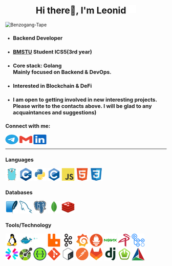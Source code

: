 <h1 align="center">Hi there👋, I'm Leonid <a href="https://t.me/AABenzino" target="blank"><img src="./icons/twitter-verified-badge-svgrepo-com.svg" align="top" height="25" alt="verified"/></a></h1>

<p align="left"><img src="https://komarev.com/ghpvc/?username=Benzogang-Tape&label=Profile%20views&color=0e75b6&style=flat" alt="Benzogang-Tape" /></p>


* <h3 align="left">Backend Developer</h3>

* <h3 align="left"><a href="https://www.bmstu.ru" title="Bauman Moscow State Technical University">BMSTU</a> Student ICS5(3rd year)</h3>

* <h3 align="left">Core stack: Golang</br>Mainly focused on Backend & DevOps.</h3>

* <h3 align="left">Interested in Blockchain & DeFi</h3>

* <h3 align="left">I am open to getting involved in new interesting projects. Please write to the contacts above. I will be glad to any acquaintances and suggestions)</h3>

<h3 align="left">Connect with me:</h3>
<p align="left">
<a href="https://t.me/AABenzino" title="Telegram" target="_blank"><img align="center" src="./icons/telegram-color.svg" height="30" width="40" alt="Telegram"/></a>
<a href="mailto: aabenzino@gmail.com" title="Email"><img align="center" src="./icons/gmail-color.svg" width="40" height="30" alt="Email"/></a>
<a href="https://linkedin.com/in/" title="LinkedIn" target="_blank"><img align="center" src="./icons/linkedin-color.svg" height="30" width="40" alt="LinkedIn"/></a>
</p>

<hr>

<!--
<img align="right" width="50%" src="https://github-readme-streak-stats.herokuapp.com/?user=Benzogang-Tape&theme=dark" alt="Benzogang-Tape" />
-->

<h3 align="left">Languages</h3>
<p align="left">
<a href="https://go.dev" title="Go" target="blank"><img src="./icons/gopher.svg" alt="Golang" width="40" height="40" style="border: none;"/></a>
<a href="https://cppreference.com" title="C++" target="_blank"><img src="./icons/cplusplus-original.svg" alt="C++" width="40" height="40" style="border: none;"/></a>
<a href="https://python.org" title="Python" target="_blank"><img src="./icons/python-original.svg" alt="Python" width="40" height="40" style="border: none;"/></a>
<a href="https://cprogramming.com" title="C" target="_blank"><img src="./icons/c-original.svg" alt="C" width="40" height="40" style="border: none;"/></a>
<a href="https://developer.mozilla.org/en-US/docs/Web/JavaScript" title="JavaScript" target="_blank"><img src="./icons/javascript-original.svg" alt="JavaScript" width="40" height="40" style="border: none;"/></a>
<a href="https://developer.mozilla.org/en-US/docs/Web/HTML" title="HTML" target="_blank"><img src="./icons/html5-original.svg" alt="HTML5" width="40" height="40" style="border: none;"/></a>
<a href="https://w3schools.com/css" title="CSS" target="_blank"><img src="./icons/css3-original.svg" alt="CSS3" width="40" height="40" style="border: none;"/></a>

[//]: # (<a href="https://learn.microsoft.com/en-us/dotnet/csharp" title="C#" target="_blank"><img src="./icons/csharp-original.svg" alt="Csharp" width="40" height="40" style="border: none;"/></a>)
</p>

<h3 align="left">Databases</h3>
<p align="left">
<a href="https://www.sqlite.org" title="SQLite" target="_blank"><img src="./icons/sqlite-original.svg" alt="SQLite" width="40" height="40" style="border: none;"/></a>
<a href="https://www.mysql.com" title="MySQL" target="_blank"><img src="./icons/mysql-original.svg" alt="MySQL" width="40" height="40" style="border: none;"/></a>
<a href="https://postgresql.org" title="PostgreSQL" target="_blank"><img src="./icons/postgresql-original.svg" alt="PostgreSQL" width="40" height="40" style="border: none;"/></a>
<a href="https://mongodb.com" title="MongoDB" target="_blank"><img src="./icons/mongodb-original.svg" alt="MongoDB" width="40" height="40" style="border: none;"/></a>
<a href="https://redis.io" title="Redis" target="_blank"><img src="./icons/redis-original.svg" alt="Redis" width="40" height="40" style="border: none;"/></a>
</p>

<!--
<img align="right" width="33%" src="https://github-readme-stats.vercel.app/api?username=Benzogang-Tape&show_icons=true&locale=en&title_color=fff&icon_color=79ff97&text_color=9f9f9f&bg_color=151515" alt="Benzogang-Tape" />
<img align="right" width="33%" src="https://github-readme-stats.vercel.app/api/top-langs?username=Benzogang-Tape&show_icons=true&locale=en&layout=compact&exclude_repo=nirs-5th-sem-bmstu&hide=html,javascript,tex&title_color=fff&icon_color=79ff97&text_color=9f9f9f&bg_color=151515" alt="Benzogang-Tape" />
-->

<h3 align="left">Tools/Technology</h3>
<p align="left">
<a href="https://linux.org" title="GNU/Linux" target="_blank"><img src="./icons/linux-original.svg" alt="GNU/Linux" width="40" height="40" style="border: none;"/></a>
<a href="https://docker.com" title="Docker" target="_blank"><img src="./icons/docker-original.svg" alt="Docker" width="40" height="40" style="border: none;"/></a>
<a href="https://grpc.io" title="gRPC" target="_blank"><img src="./icons/grpc-original.svg" alt="gRPC" width="40" height="40" style="border: none;"/></a>
<a href="https://rabbitmq.com" title="RabbitMQ" target="_blank"><img src="./icons/rabbitmq-original.svg" alt="RabbitMQ" width="40" height="40" style="border: none;"/></a>
<a href="https://kafka.apache.org" title="Kafka" target="_blank"><img src="./icons/apachekafka-original.svg" alt="Kafka" width="40" height="40" style="border: none;"/></a>
<a href="https://grafana.com" title="Grafana" target="_blank"><img src="./icons/grafana-original.svg" alt="Grafana" width="40" height="40" style="border: none;"/></a>
<a href="https://prometheus.io" title="Prometheus" target="_blank"><img src="./icons/prometheus-original.svg" alt="Prometheus" width="40" height="40" style="border: none;"/></a>
<a href="https://nginx.org" title="Nginx" target="_blank"><img src="./icons/nginx-original.svg" alt="Nginx" width="40" height="40" style="border: none;"/></a>
<a href="https://min.io" title="MinIO" target="_blank"><img src="./icons/minio-original.svg" alt="MinIO" width="40" height="40" style="border: none;"/></a>
<a href="https://docs.github.com/en/actions" title="GitHub Actions" target="_blank"><img src="./icons/githubactions-original.svg" alt="GitHub Actions" width="40" height="40" style="border: none;"/></a></br>
<a href="https://jwt.io" title="JWT" target="_blank"><img src="./icons/jwt_logo.svg" alt="JWT" width="40" height="40" style="border: none;"/></a>
<a href="https://www.openapis.org" title="OpenAPI" target="_blank"><img src="./icons/openapi-original.svg" alt="OpenAPI" width="40" height="40" style="border: none;"/></a>
<a href="https://swagger.io" title="Swagger" target="_blank"><img src="./icons/swagger-original.svg" alt="Swagger" width="40" height="40" style="border: none;"/></a>
<a href="https://git-scm.com" title="Git" target="_blank"><img src="./icons/git-original.svg" alt="Git" width="40" height="40" style="border: none;"/></a>
<a href="https://www.gnu.org/software/bash/" title="Bash" target="_blank"><img src="./icons/bash-original.svg" alt="Bash" width="40" height="40" style="border: none;"/></a>
<a href="https://postman.com" title="Postman" target="_blank"><img src="./icons/postman-original.svg" alt="Postman" width="40" height="40" style="border: none;"/></a>
<a href="https://about.gitlab.com" title="GitLab" target="_blank"><img src="./icons/gitlab-original.svg" alt="GitLab" width="40" height="40" style="border: none;"/></a>
<a href="https://www.djangoproject.com" title="Django" target="_blank"><img src="./icons/django-plain.svg" alt="Django" width="40" height="40" style="border: none;"/></a>
<a href="https://www.sfml-dev.org" title="SFML" target="_blank"><img src="./icons/sfml-icon.svg" alt="SFML" width="40" height="40" style="border: none;"/></a>
<a href="https://cmake.org" title="CMake" target="_blank"><img src="./icons/cmake-original.svg" alt="CMake" width="40" height="40" style="border: none;"/></a>

[//]: # (<a href="https://atlassian.com/software/jira" title="Jira" target="_blank"><img src="./icons/jira-original.svg" alt="Jira" width="40" height="40" style="border: none;"/></a>)

[//]: # (<a href="https://getbootstrap.com" title="Bootstrap" target="_blank"><img src="./icons/bootstrap-original.svg" alt="Bootstrap" width="40" height="40" style="border: none;"/></a>)

[//]: # (<a href="https://jetbrains.com/go" title="Goland" target="_blank"><img src="./icons/goland-original.svg" alt="Goland" width="40" height="40" style="border: none;"/></a>)

[//]: # (<a href="https://code.visualstudio.com" title="VSCode" target="_blank"><img src="./icons/vscode-original.svg" alt="VSCode" width="40" height="40" style="border: none;"/></a>)
</p>

<!--
<h3 align="left">Stats</h3>
<p>
<img align="left" width="30%" src="https://github-readme-stats.vercel.app/api?username=Benzogang-Tape&show_icons=true&locale=en&title_color=fff&icon_color=79ff97&text_color=9f9f9f&bg_color=151515" alt="Benzogang-Tape" />
<img align="center" width="30%" src="https://github-readme-streak-stats.herokuapp.com/?user=Benzogang-Tape&theme=dark" alt="Benzogang-Tape" />
<img align="right" width="30%" src="https://github-readme-stats.vercel.app/api/top-langs?username=Benzogang-Tape&show_icons=true&locale=en&layout=compact&exclude_repo=nirs-5th-sem-bmstu&hide=html,javascript,tex&title_color=fff&icon_color=79ff97&text_color=9f9f9f&bg_color=151515" alt="Benzogang-Tape" />
</p>
-->

<!---
- 👋 Hi, I’m @Benzogang-Tape
- 👀 I’m interested in ...
- 🌱 I’m currently learning ...
- 💞️ I’m looking to collaborate on ...
- 📫 How to reach me ...
--->

<!---
Benzogang-Tape/Benzogang-Tape is a ✨ special ✨ repository because its `README.md` (this file) appears on your GitHub profile.
You can click the Preview link to take a look at your changes.
--->

